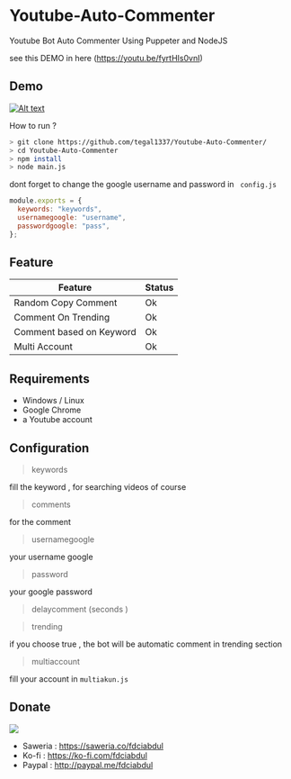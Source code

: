 # Youtube-Auto-Commenter
Youtube Bot Auto Commenter Using Puppeter and NodeJS

see this DEMO in here  (https://youtu.be/fyrtHIs0vnI)
## Demo
[![Alt text](https://img.youtube.com/vi/fyrtHIs0vnI/hqdefault.jpg)](https://youtu.be/fyrtHIs0vnI)

How to run ?

```bash
> git clone https://github.com/tegal1337/Youtube-Auto-Commenter/
> cd Youtube-Auto-Commenter
> npm install
> node main.js
```

dont forget to change the google username and password in ` config.js`

```javascript
module.exports = {
  keywords: "keywords",
  usernamegoogle: "username",
  passwordgoogle: "pass",
};

```
## Feature

 Feature  | Status |
| ------------- | ------------- |
| Random Copy Comment | Ok|
| Comment On Trending | Ok |
| Comment based on Keyword | Ok |
| Multi Account |  Ok|

## Requirements

 - Windows / Linux
 - Google Chrome
 - a Youtube account 

## Configuration 

> keywords 

fill the keyword , for searching videos of course

> comments

for the comment

> usernamegoogle 

your username google

> password

your google password

> delaycomment (seconds )

> trending

if you choose true , the bot will be automatic comment in trending section 

> multiaccount

fill your account in `multiakun.js`


## Donate

<img src="https://www.wikihow.com/images/thumb/1/14/Tell-Others-Their-Gift-Is-a-Donation-Made-in-Their-Name-Step-8-Version-2.jpg/v4-460px-Tell-Others-Their-Gift-Is-a-Donation-Made-in-Their-Name-Step-8-Version-2.jpg">

 - Saweria : https://saweria.co/fdciabdul
 - Ko-fi : https://ko-fi.com/fdciabdul
 - Paypal : http://paypal.me/fdciabdul






           

